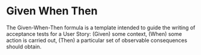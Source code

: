# Given When Then


The Given-When-Then formula is a template intended to guide the writing
of acceptance tests for a User Story: (Given) some context, (When) some
action is carried out, (Then) a particular set of observable
consequences should obtain.

